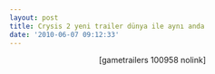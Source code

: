 ```yaml
---
layout: post
title: Crysis 2 yeni trailer dünya ile aynı anda
date: '2010-06-07 09:12:33'
---
```


<p style="text-align: center;">[gametrailers 100958 nolink]</p>